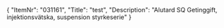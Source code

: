 {
  "ItemNr": "031161",
  "Title": "test",
  "Description": "Alutard SQ Getinggift, injektionsvätska, suspension styrkeserie"
}